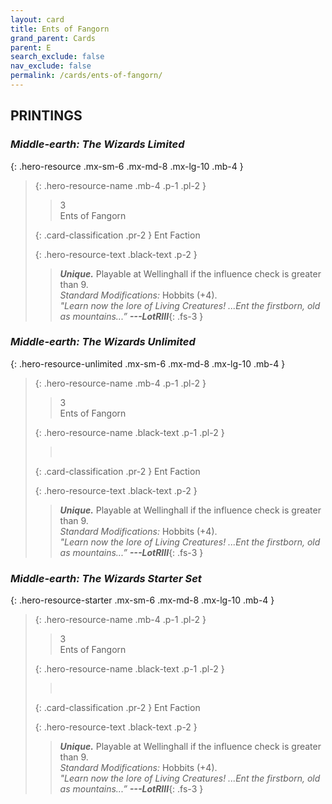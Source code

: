 ```yaml
---
layout: card
title: Ents of Fangorn
grand_parent: Cards
parent: E
search_exclude: false
nav_exclude: false
permalink: /cards/ents-of-fangorn/
---
```


## PRINTINGS


### _Middle-earth: The Wizards Limited_

{: .hero-resource .mx-sm-6 .mx-md-8 .mx-lg-10 .mb-4 }
> {: .hero-resource-name .mb-4 .p-1 .pl-2 }
> > <div class="card-mp">3</div>
> > <div class="card-name">Ents of Fangorn</div>
>
> {: .card-classification .pr-2 }
> Ent Faction
>
> {: .hero-resource-text .black-text .p-2 }
> > _**Unique.**_ Playable at Wellinghall if the influence check is greater than 9.  <br>_Standard Modifications:_ Hobbits (+4). <br>_"Learn now the lore of Living Creatures! ...Ent the firstborn, old as mountains...”_ ***---&#65279;LotRIII***{: .fs-3 } 
> 

### _Middle-earth: The Wizards Unlimited_

{: .hero-resource-unlimited .mx-sm-6 .mx-md-8 .mx-lg-10 .mb-4 }
> {: .hero-resource-name .mb-4 .p-1 .pl-2 }
> > <div class="card-mp">3</div>
> > <div class="card-name">Ents of Fangorn</div>
>
> {: .hero-resource-name .black-text .p-1 .pl-2 }
> > &nbsp;
>
> {: .card-classification .pr-2 }
> Ent Faction
>
> {: .hero-resource-text .black-text .p-2 }
> > _**Unique.**_ Playable at Wellinghall if the influence check is greater than 9.  <br>_Standard Modifications:_ Hobbits (+4). <br>_"Learn now the lore of Living Creatures! ...Ent the firstborn, old as mountains...”_ ***---&#65279;LotRIII***{: .fs-3 } 
> 

### _Middle-earth: The Wizards Starter Set_

{: .hero-resource-starter .mx-sm-6 .mx-md-8 .mx-lg-10 .mb-4 }
> {: .hero-resource-name .mb-4 .p-1 .pl-2 }
> > <div class="card-mp">3</div>
> > <div class="card-name">Ents of Fangorn</div>
>
> {: .hero-resource-name .black-text .p-1 .pl-2 }
> > &nbsp;
>
> {: .card-classification .pr-2 }
> Ent Faction
>
> {: .hero-resource-text .black-text .p-2 }
> > _**Unique.**_ Playable at Wellinghall if the influence check is greater than 9.  <br>_Standard Modifications:_ Hobbits (+4). <br>_"Learn now the lore of Living Creatures! ...Ent the firstborn, old as mountains...”_ ***---&#65279;LotRIII***{: .fs-3 } 
> 

